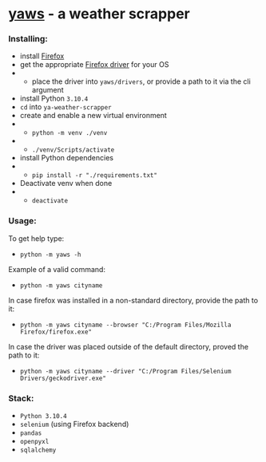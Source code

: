# [yaws](https://github.com/Booplicate/ya-weather-scrapper) - a weather scrapper


### Installing:
- install [Firefox](https://www.mozilla.org/en-US/firefox/all/#product-desktop-release)
- get the appropriate [Firefox driver](https://github.com/mozilla/geckodriver/releases/) for your OS
- - place the driver into `yaws/drivers`, or provide a path to it via the cli argument
- install Python `3.10.4`
- `cd` into `ya-weather-scrapper`
- create and enable a new virtual environment
- - `python -m venv ./venv`
- - `./venv/Scripts/activate`
- install Python dependencies
- - `pip install -r "./requirements.txt"`
- Deactivate venv when done
- - `deactivate`


### Usage:
To get help type:
- `python -m yaws -h`

Example of a valid command:
- `python -m yaws cityname`

In case firefox was installed in a non-standard directory, provide the path to it:
- `python -m yaws cityname --browser "C:/Program Files/Mozilla Firefox/firefox.exe"`

In case the driver was placed outside of the default directory, proved the path to it:
- `python -m yaws cityname --driver "C:/Program Files/Selenium Drivers/geckodriver.exe"`


### Stack:
- `Python 3.10.4`
- `selenium` (using Firefox backend)
- `pandas`
- `openpyxl`
- `sqlalchemy`
